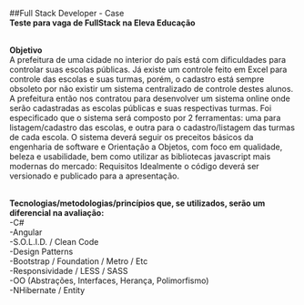 ##Full Stack Developer - Case<br/>
**Teste para vaga de FullStack na Eleva Educação**<br/><br/>

**Objetivo**<br/>
A prefeitura de uma cidade no interior do país está com dificuldades para controlar suas escolas públicas. Já existe um controle feito em Excel para controle das escolas e suas turmas, porém, o cadastro está sempre obsoleto por não existir um sistema centralizado de controle destes alunos. A prefeitura então nos contratou para desenvolver um sistema online onde serão cadastradas as escolas públicas e suas respectivas turmas.
Foi especificado que o sistema será composto por 2 ferramentas: uma para listagem/cadastro das escolas, e outra para o cadastro/listagem das turmas de cada escola. 
O sistema deverá seguir os preceitos básicos da engenharia de software e Orientação a Objetos, com foco em qualidade, beleza e usabilidade, bem como utilizar as bibliotecas javascript mais modernas do mercado:
Requisitos
Idealmente o código deverá ser versionado e publicado para a apresentação.<br/><br/>

**Tecnologias/metodologias/princípios que, se utilizados, serão um diferencial na avaliação:**<br/>
-C#<br/>
-Angular<br/>
-S.O.L.I.D. / Clean Code<br/>
-Design Patterns<br/>
-Bootstrap / Foundation / Metro / Etc<br/>
-Responsividade / LESS / SASS<br/>
-OO (Abstrações, Interfaces, Herança, Polimorfismo)<br/>
-NHibernate / Entity<br/>
